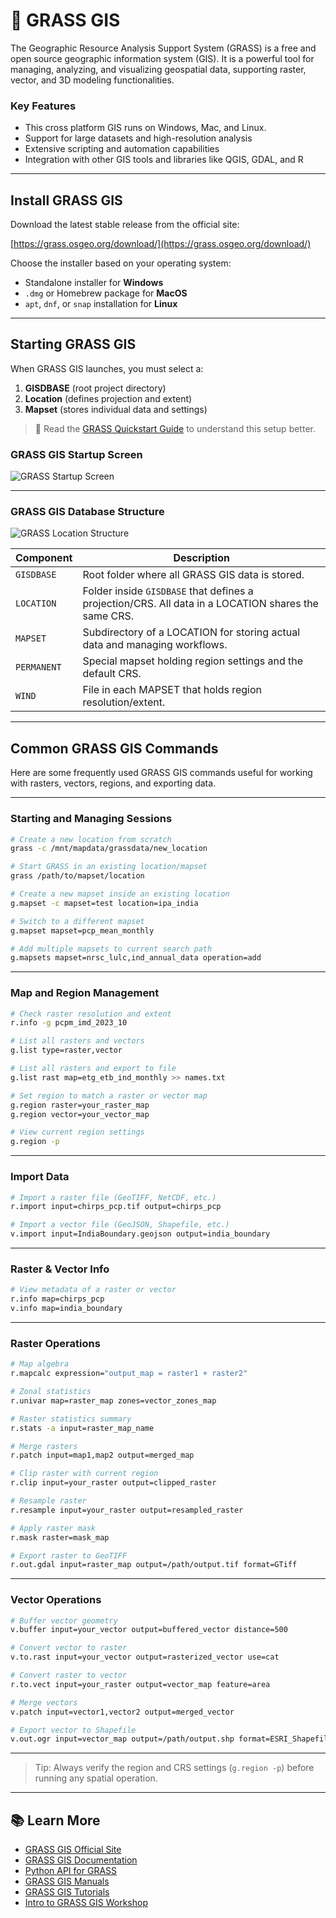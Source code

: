 # 🌿 GRASS GIS

The Geographic Resource Analysis Support System (GRASS) is a free and open source geographic information system (GIS). It is a powerful tool for managing, analyzing, and visualizing geospatial data, supporting raster, vector, and 3D modeling functionalities.


### Key Features

- This cross platform GIS runs on Windows, Mac, and Linux. 
- Support for large datasets and high-resolution analysis
- Extensive scripting and automation capabilities
- Integration with other GIS tools and libraries like QGIS, GDAL, and R

---

## Install GRASS GIS

Download the latest stable release from the official site:

[https://grass.osgeo.org/download/](https://grass.osgeo.org/download/)

Choose the installer based on your operating system:
- Standalone installer for **Windows**
- `.dmg` or Homebrew package for **MacOS**
- `apt`, `dnf`, or `snap` installation for **Linux**

---

## Starting GRASS GIS

When GRASS GIS launches, you must select a:

1. **GISDBASE** (root project directory)
2. **Location** (defines projection and extent)
3. **Mapset** (stores individual data and settings)

> 📘 Read the [GRASS Quickstart Guide](https://grass.osgeo.org/grass-stable/manuals/helptext.html) to understand this setup better.

### GRASS GIS Startup Screen

![GRASS Startup Screen](../assets/images/grass_startup.png)

---

### GRASS GIS Database Structure

![GRASS Location Structure](../assets/images/grass_structure.png)

| Component   | Description |
|-------------|-------------|
| `GISDBASE`  | Root folder where all GRASS GIS data is stored. |
| `LOCATION`  | Folder inside `GISDBASE` that defines a projection/CRS. All data in a LOCATION shares the same CRS. |
| `MAPSET`    | Subdirectory of a LOCATION for storing actual data and managing workflows. |
| `PERMANENT` | Special mapset holding region settings and the default CRS. |
| `WIND`      | File in each MAPSET that holds region resolution/extent. |

---



## Common GRASS GIS Commands

Here are some frequently used GRASS GIS commands useful for working with rasters, vectors, regions, and exporting data.

---

### Starting and Managing Sessions

```bash
# Create a new location from scratch
grass -c /mnt/mapdata/grassdata/new_location

# Start GRASS in an existing location/mapset
grass /path/to/mapset/location

# Create a new mapset inside an existing location
g.mapset -c mapset=test location=ipa_india

# Switch to a different mapset
g.mapset mapset=pcp_mean_monthly

# Add multiple mapsets to current search path
g.mapsets mapset=nrsc_lulc,ind_annual_data operation=add
```

---

### Map and Region Management

```bash
# Check raster resolution and extent
r.info -g pcpm_imd_2023_10

# List all rasters and vectors
g.list type=raster,vector

# List all rasters and export to file
g.list rast map=etg_etb_ind_monthly >> names.txt

# Set region to match a raster or vector map
g.region raster=your_raster_map
g.region vector=your_vector_map

# View current region settings
g.region -p
```

---

### Import Data

```bash
# Import a raster file (GeoTIFF, NetCDF, etc.)
r.import input=chirps_pcp.tif output=chirps_pcp

# Import a vector file (GeoJSON, Shapefile, etc.)
v.import input=IndiaBoundary.geojson output=india_boundary
```

---

### Raster & Vector Info

```bash
# View metadata of a raster or vector
r.info map=chirps_pcp
v.info map=india_boundary
```

---

### Raster Operations

```bash
# Map algebra
r.mapcalc expression="output_map = raster1 + raster2"

# Zonal statistics
r.univar map=raster_map zones=vector_zones_map

# Raster statistics summary
r.stats -a input=raster_map_name

# Merge rasters
r.patch input=map1,map2 output=merged_map

# Clip raster with current region
r.clip input=your_raster output=clipped_raster

# Resample raster
r.resample input=your_raster output=resampled_raster

# Apply raster mask
r.mask raster=mask_map

# Export raster to GeoTIFF
r.out.gdal input=raster_map output=/path/output.tif format=GTiff
```

---

### Vector Operations

```bash
# Buffer vector geometry
v.buffer input=your_vector output=buffered_vector distance=500

# Convert vector to raster
v.to.rast input=your_vector output=rasterized_vector use=cat

# Convert raster to vector
r.to.vect input=your_raster output=vector_map feature=area

# Merge vectors
v.patch input=vector1,vector2 output=merged_vector

# Export vector to Shapefile
v.out.ogr input=vector_map output=/path/output.shp format=ESRI_Shapefile
```

---

> Tip: Always verify the region and CRS settings (`g.region -p`) before running any spatial operation.


---



## 📚 Learn More

- [GRASS GIS Official Site](https://grass.osgeo.org/)
- [GRASS GIS Documentation](http://grass.osgeo.org/documentation/)
- [Python API for GRASS](https://grass.osgeo.org/grass-stable/manuals/libpython/index.html)
- [GRASS GIS Manuals](https://grass.osgeo.org/learn/manuals/)
- [GRASS GIS Tutorials](https://grass-tutorials.osgeo.org/)
- [Intro to GRASS GIS Workshop](https://ncsu-geoforall-lab.github.io/grass-intro-workshop/)





